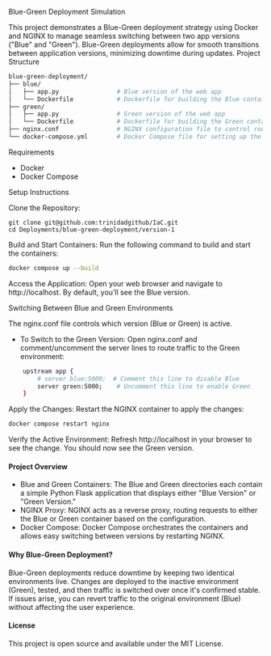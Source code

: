 Blue-Green Deployment Simulation

This project demonstrates a Blue-Green deployment strategy using Docker and NGINX to manage seamless switching between two app versions ("Blue" and "Green"). Blue-Green deployments allow for smooth transitions between application versions, minimizing downtime during updates.
Project Structure

```bash
blue-green-deployment/
├── blue/
│   ├── app.py                # Blue version of the web app
│   └── Dockerfile            # Dockerfile for building the Blue container
├── green/
│   ├── app.py                # Green version of the web app
│   └── Dockerfile            # Dockerfile for building the Green container
├── nginx.conf                # NGINX configuration file to control routing
└── docker-compose.yml        # Docker Compose file for setting up the environment
```

Requirements

- Docker
- Docker Compose

Setup Instructions

Clone the Repository:
```
git clone git@github.com:trinidadgithub/IaC.git
cd Deployments/blue-green-deployment/version-1
```
Build and Start Containers: Run the following command to build and start the containers:
```bash
docker compose up --build
````
Access the Application: Open your web browser and navigate to http://localhost. By default, you’ll see the Blue version.

Switching Between Blue and Green Environments

The nginx.conf file controls which version (Blue or Green) is active.

- To Switch to the Green Version:  Open nginx.conf and comment/uncomment the server lines to route traffic to the Green environment:

```bash
    upstream app {
        # server blue:5000;  # Comment this line to disable Blue
        server green:5000;    # Uncomment this line to enable Green
    }
````

Apply the Changes: Restart the NGINX container to apply the changes:
```bash
docker compose restart nginx
```

Verify the Active Environment:  Refresh http://localhost in your browser to see the change. You should now see the Green version.

#### Project Overview

- Blue and Green Containers: The Blue and Green directories each contain a simple Python Flask application that displays either "Blue Version" or "Green Version."
- NGINX Proxy: NGINX acts as a reverse proxy, routing requests to either the Blue or Green container based on the configuration.
- Docker Compose: Docker Compose orchestrates the containers and allows easy switching between versions by restarting NGINX.

#### Why Blue-Green Deployment?

Blue-Green deployments reduce downtime by keeping two identical environments live. Changes are deployed to the inactive environment (Green), tested, and then traffic is switched over once it's confirmed stable. If issues arise, you can revert traffic to the original environment (Blue) without affecting the user experience.

#### License

This project is open source and available under the MIT License.
